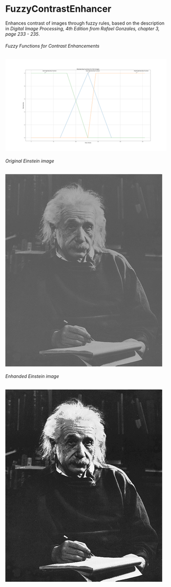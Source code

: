 # FuzzyContrastEnhancer
Enhances contrast of images through fuzzy rules, based on the description in *Digital Image Processing, 4th Edition from Rafael Gonzales, chapter 3, page 233 - 235*.

###### Fuzzy Functions for Contrast Enhancements

![Fuzzy Functions](images/fuzzy_functions.svg)

###### Original Einstein image

![Original Einstein image](images/Einstein.png)

###### Enhanded Einstein image

![Enhanded Einstein image](images/EnhancedEinstein.png)
